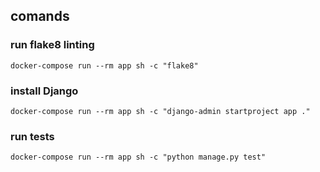 ## comands

### run flake8 linting
    docker-compose run --rm app sh -c "flake8"

### install Django
    docker-compose run --rm app sh -c "django-admin startproject app ."

### run tests
    docker-compose run --rm app sh -c "python manage.py test"